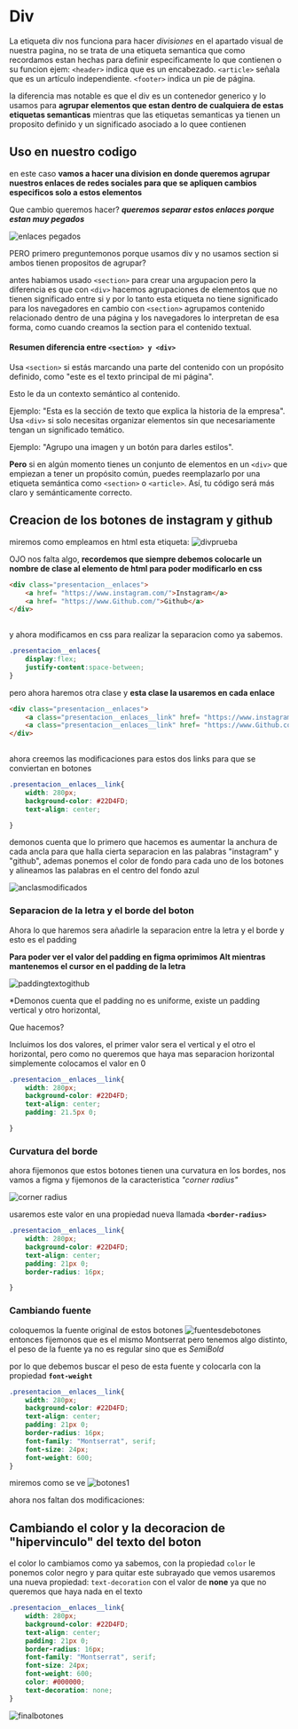 # Div
La etiqueta div nos funciona para hacer *divisiones* en el apartado visual de nuestra pagina, no se trata de una etiqueta semantica que como recordamos estan hechas para definir especificamente lo que contienen o su funcion 
ejem:
`<header>` indica que es un encabezado.
`<article>` señala que es un artículo independiente.
`<footer>` indica un pie de página.

la diferencia mas notable es que el div es un contenedor generico y lo usamos para **agrupar elementos que estan dentro de cualquiera de estas etiquetas semanticas**
mientras que las etiquetas semanticas ya tienen un proposito definido y un significado asociado a lo quee contienen

## Uso en nuestro codigo 
en este caso **vamos a hacer una division en donde queremos agrupar nuestros enlaces de redes sociales para que se apliquen cambios especificos solo a estos elementos**

Que cambio queremos hacer?
***queremos separar estos enlaces porque estan muy pegados***

![enlaces pegados](imageenlacespegados.png)

PERO
primero preguntemonos porque usamos div y no usamos section si ambos tienen propositos de agrupar? 

antes habiamos usado `<section>` para crear una argupacion pero la diferencia es que con `<div>` hacemos agrupaciones de elementos que no tienen significado entre si y por lo tanto esta etiqueta no tiene significado para los navegadores en cambio con `<section>` agrupamos contenido relacionado dentro de una página y los navegadores lo interpretan de esa forma, como cuando creamos la section para el contenido textual. 

#### Resumen diferencia entre `<section> y <div>`
Usa `<section>` si estás marcando una parte del contenido con un propósito definido, como "este es el texto principal de mi página".

Esto le da un contexto semántico al contenido.

Ejemplo: "Esta es la sección de texto que explica la historia de la empresa".
Usa `<div>` si solo necesitas organizar elementos sin que necesariamente tengan un significado temático.

Ejemplo: "Agrupo una imagen y un botón para darles estilos".

**Pero** si en algún momento tienes un conjunto de elementos en un `<div>` que empiezan a tener un propósito común, puedes reemplazarlo por una etiqueta semántica como `<section>` o `<article>`. Así, tu código será más claro y semánticamente correcto.

## Creacion de los botones de instagram y github
miremos como empleamos en html esta etiqueta: 
![divprueba](imagedivprueba.png)

OJO nos falta algo, **recordemos que siempre debemos colocarle un nombre de clase al elemento de html para poder modificarlo en css**

```html
<div class="presentacion__enlaces">
    <a href= "https://www.instagram.com/">Instagram</a>            
    <a href= "https://www.Github.com/">Github</a>
</div>
    
```
y ahora modificamos en css para realizar la separacion como ya sabemos.

```css
.presentacion__enlaces{
    display:flex;
    justify-content:space-between;
}

```

pero ahora haremos otra clase y **esta clase la usaremos en cada enlace**

```html
<div class="presentacion__enlaces">
    <a class="presentacion__enlaces__link" href= "https://www.instagram.com/">Instagram</a>            
    <a class="presentacion__enlaces__link" href= "https://www.Github.com/">Github</a>
</div>
    
```
ahora creemos las modificaciones para estos dos links para que se conviertan en botones 

```css
.presentacion__enlaces__link{
    width: 280px;
    background-color: #22D4FD;
    text-align: center;

}


```
demonos cuenta que lo primero que hacemos es aumentar la anchura de cada ancla para que halla cierta separacion en las palabras "instagram" y "github", ademas ponemos el color de fondo para cada uno de los botones y alineamos las palabras en el centro del fondo azul

![anclasmodificados](imagemodificadaancla.png)


### Separacion de la letra y el borde del boton 

Ahora lo que haremos sera añadirle la separacion entre la letra y el borde y esto es el padding

**Para poder ver el valor del padding en figma oprimimos Alt mientras mantenemos el cursor en el padding de la letra**

![paddingtextogithub](Imagenpaddingtexto.jpg)

*Demonos cuenta que el padding no es uniforme, existe un padding vertical y otro horizontal, 

Que hacemos?

Incluimos los dos valores, el primer valor sera el vertical y el otro el horizontal, pero como no queremos que haya mas separacion horizontal simplemente colocamos el valor en 0
```css
.presentacion__enlaces__link{
    width: 280px;
    background-color: #22D4FD;
    text-align: center;
    padding: 21.5px 0;

}
```

### Curvatura del borde
ahora fijemonos que estos botones tienen una curvatura en los bordes, nos vamos a figma y fijemonos de la caracteristica *"corner radius"*

![corner radius](imagecornerradius.png)

usaremos este valor en una propiedad nueva llamada **`<border-radius>`**

```css
.presentacion__enlaces__link{
    width: 280px;
    background-color: #22D4FD;
    text-align: center;
    padding: 21px 0;
    border-radius: 16px;

}
```
### Cambiando fuente
coloquemos la fuente original de estos botones
![fuentesdebotones](imagefuentebotones.png)
entonces fijemonos que es el mismo Montserrat pero tenemos algo distinto, el peso de la fuente ya no es regular sino que es *SemiBold* 

por lo que debemos buscar el peso de esta fuente y colocarla con la propiedad **`font-weight`**

```css
.presentacion__enlaces__link{
    width: 280px;
    background-color: #22D4FD;
    text-align: center;
    padding: 21px 0;
    border-radius: 16px;
    font-family: "Montserrat", serif;
    font-size: 24px;
    font-weight: 600;
}
```

miremos como se ve 
![botones1](imagebotones1.png)

ahora nos faltan dos modificaciones: 

## Cambiando el color y la decoracion de "hipervinculo" del texto del boton

el color lo cambiamos como ya sabemos, con la propiedad `color` le ponemos color negro y para quitar este subrayado que vemos usaremos una nueva propiedad: `text-decoration` con el valor de **none** ya que no queremos que haya nada en el texto

```css
.presentacion__enlaces__link{
    width: 280px;
    background-color: #22D4FD;
    text-align: center;
    padding: 21px 0;
    border-radius: 16px;
    font-family: "Montserrat", serif;
    font-size: 24px;
    font-weight: 600;
    color: #000000;
    text-decoration: none;
}

```
![finalbotones](imagebotonesfinales.png)


